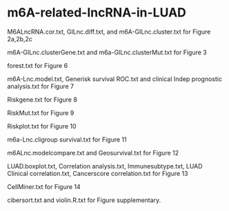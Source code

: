 # m6A-related-lncRNA-in-LUAD
M6ALncRNA.cor.txt, GILnc.diff.txt, and m6A-GILnc.cluster.txt for Figure 2a,2b,2c

m6A-GILnc.clusterGene.txt and m6a-GILnc.clusterMut.txt for Figure 3

forest.txt for Figure 6

m6A-Lnc.model.txt, Generisk survival ROC.txt and clinical Indep prognostic analysis.txt for Figure 7

Riskgene.txt for Figure 8

RiskMut.txt for Figure 9

Riskplot.txt for Figure 10

m6a-Lnc.cligroup survival.txt for Figure 11

m6ALnc.modelcompare.txt and Geosurvival.txt for Figure 12 

LUAD.boxplot.txt, Correlation analysis.txt, Immunesubtype.txt, LUAD Clinical correlation.txt, Cancerscore correlation.txt for Figure 13

CellMiner.txt for Figure 14

cibersort.txt and violin.R.txt for Figure supplementary.

